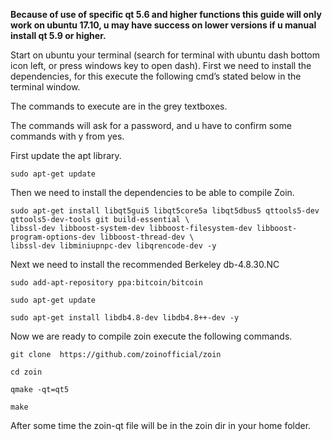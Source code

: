 **Because of use of specific qt 5.6 and higher functions this guide will only work on ubuntu 17.10, u may have success on lower versions 
if u manual install qt 5.9 or higher.**

Start on ubuntu your terminal (search for terminal with ubuntu dash bottom icon left, or press windows key to open dash).
First we need to install the dependencies, for this execute the following cmd’s stated below in the terminal window.

The commands to execute are in the grey textboxes. 

The commands will ask for a password, and u have to confirm some commands with y from yes.

First update the apt library.

```
sudo apt-get update
```

Then we need to install the dependencies to be able to compile Zoin.


```
sudo apt-get install libqt5gui5 libqt5core5a libqt5dbus5 qttools5-dev qttools5-dev-tools git build-essential \
libssl-dev libboost-system-dev libboost-filesystem-dev libboost-program-options-dev libboost-thread-dev \
libssl-dev libminiupnpc-dev libqrencode-dev -y
```
Next we need to install the recommended Berkeley db-4.8.30.NC

```
sudo add-apt-repository ppa:bitcoin/bitcoin
```
```
sudo apt-get update
```
```
sudo apt-get install libdb4.8-dev libdb4.8++-dev -y
```

Now we are ready to compile zoin execute the following commands.

```
git clone  https://github.com/zoinofficial/zoin
```
```
cd zoin
```
```
qmake -qt=qt5
```
```
make
```

After some time the zoin-qt file will be in the zoin dir in your home folder.

